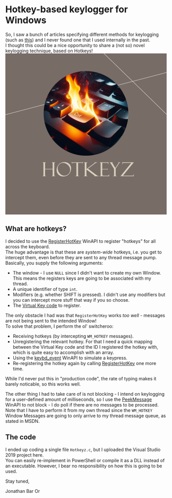 # Hotkey-based keylogger for Windows
So, I saw a bunch of articles specifying different methods for keylogging (such as [this](https://www.elastic.co/security-labs/protecting-your-devices-from-information-theft-keylogger-protection-jp)) and I never found one that I used internally in the past.  
I thought this could be a nice opportunity to share a (not so) novel keylogging technique, based on Hotkeys!
![Hotkeyz](logo.png)

## What are hotkeys?
I decided to use the [RegisterHotKey](https://learn.microsoft.com/en-us/windows/win32/api/winuser/nf-winuser-registerhotkey) WinAPI to register "hotkeys" for all across the keyboard.  
The huge advantage is that these are *system-wide* hotkeys, i.e. you get to intercept them, even before they are sent to any thread message pump.  
Basically, you supply the following arguments:
- The window - I use `NULL` since I didn't want to create my own Window. This means the registers keys are going to be associated with my thread.
- A unique identifier of type `int`.
- Modifiers (e.g. whether SHIFT is pressed). I didn't use any modifiers but you can intercept more stuff that way if you so choose.
- The [Virtual Key code](https://learn.microsoft.com/en-us/windows/win32/inputdev/virtual-key-codes) to register.

The only obstacle I had was that `RegisterHotKey` works *too well* - messages are not being sent to the intended Window!  
To solve that problem, I perform the ol' switcheroo:
- Receiving hotkeys (by intercepting `WM_HOTKEY` messages).
- Unregistering the relevant hotkey. For that I need a quick mapping between the Virtual Key code and the ID I registered the hotkey with, which is quite easy to accomplish with an array.
- Using the [keybd_event](https://learn.microsoft.com/en-us/windows/win32/api/winuser/nf-winuser-keybd_event) WinAPI to simulate a keypress.
- Re-registering the hotkey again by calling [RegisterHotKey](https://learn.microsoft.com/en-us/windows/win32/api/winuser/nf-winuser-registerhotkey) one more time.

While I'd never put this in "production code", the rate of typing makes it barely noticable, so this works well.

The other thing I had to take care of is not blocking - I intend on keylogging for a user-defined amount of milliseconds, so I use the [PeekMessage](https://learn.microsoft.com/en-us/windows/win32/api/winuser/nf-winuser-peekmessagea) WinAPI to not block - I do poll if there are no messages to be processed. Note that I have to perform it from my own thread since the `WM_HOTKEY` Window Messages are going to only arrive to my thread message queue, as stated in MSDN.

## The code
I ended up coding a single file `Hotkeyz.c`, but I uploaded the Visual Studio 2019 project here.  
You can easily re-implement in PowerShell or compile it as a DLL instead of an executable. However, I bear no responsibility on how this is going to be used.

Stay tuned,

Jonathan Bar Or

